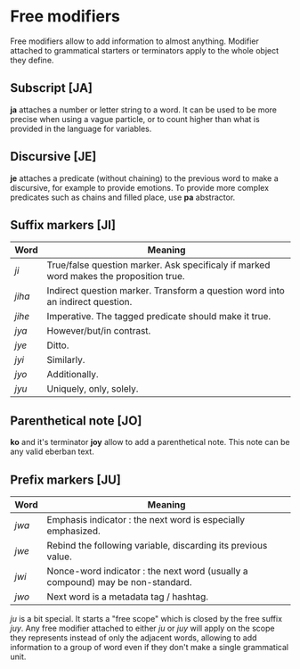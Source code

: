 # Free modifiers

Free modifiers allow to add information to almost anything. Modifier attached to
grammatical starters or terminators apply to the whole object they define.

## Subscript [JA]

**ja** attaches a number or letter string to a word. It can be used to be more
precise when using a vague particle, or to count higher than what is provided in
the language for variables.

## Discursive [JE]

**je** attaches a predicate (without chaining) to the previous word to make a
discursive, for example to provide emotions. To provide more complex predicates
such as chains and filled place, use **pa** abstractor.

## Suffix markers [JI]

| Word   | Meaning                                                                                |
| ------ | -------------------------------------------------------------------------------------- |
| *ji*   | True/false question marker. Ask specificaly if marked word makes the proposition true. |
| *jiha* | Indirect question marker. Transform a question word into an indirect question.         |
| *jihe* | Imperative. The tagged predicate should make it true.                                  |
| *jya*  | However/but/in contrast.                                                               |
| *jye*  | Ditto.                                                                                 |
| *jyi*  | Similarly.                                                                             |
| *jyo*  | Additionally.                                                                          |
| *jyu*  | Uniquely, only, solely.                                                                |

## Parenthetical note [JO]

**ko** and it's terminator **joy** allow to add a parenthetical note. This note
can be any valid eberban text.

## Prefix markers [JU]

| Word  | Meaning                                                                        |
| ----- | ------------------------------------------------------------------------------ |
| *jwa* | Emphasis indicator : the next word is especially emphasized.                   |
| *jwe* | Rebind the following variable, discarding its previous value.                  |
| *jwi* | Nonce-word indicator : the next word (usually a compound) may be non-standard. |
| *jwo* | Next word is a metadata tag / hashtag.                                         |

*ju* is a bit special. It starts a "free scope" which is closed by the free
suffix *juy*. Any free modifier attached to either *ju* or *juy* will apply on
the scope they represents instead of only the adjacent words, allowing to add
information to a group of word even if they don't make a single grammatical
unit.